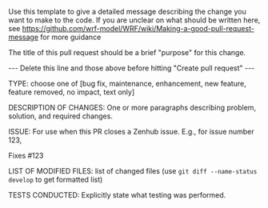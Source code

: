 Use this template to give a detailed message describing the change you want to make to the code.
If you are unclear on what should be written here, see  https://github.com/wrf-model/WRF/wiki/Making-a-good-pull-request-message for more guidance

The title of this pull request should be a brief "purpose" for this change.

--- Delete this line and those above before hitting "Create pull request" ---

TYPE: choose one of [bug fix, maintenance, enhancement, new feature, feature removed, no impact, text only]

DESCRIPTION OF CHANGES: One or more paragraphs describing problem, solution, and required changes.

ISSUE: For use when this PR closes a Zenhub issue. E.g., for issue number 123,

Fixes #123


LIST OF MODIFIED FILES: list of changed files (use `git diff --name-status develop` to get formatted list)

TESTS CONDUCTED: Explicitly state what testing was performed.

